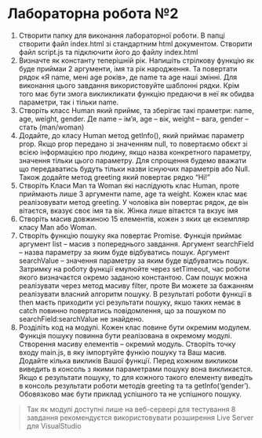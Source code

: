 # Лабораторна робота №2
1. Створити папку для виконання лабораторної роботи. В папці створити файл index.html зі стандартним html документом. Створити файл script.js та підключити його до файлу index.html
2. Визначте як константу теперішній рік. Напишіть стрілкову функцію як буде приймаи 2 аргументи, імя та рік народження. Та повертати рядок «Я name, мені age років», де name та age наші змінні. Для виконання цього завдання використовуйте шаблонні рядки. Крім того має бути змога викликликати функцію предаючи в неї як обидва параметри, так і тільки name.
3. Створіть класс Human який приймє, та зберігає такі праметри: name, age, weight, gender. Де name – ім’я, age – вік, weight – вага, gender – стать (man/woman)
4. Додайте, до класу Human метод getInfo(), який приймає параметр prop. Якщо prop передано зі значенням null, то повертаємо обєкт зі всією інформацією про людину, якщо назва конкретного параметру, значення тільки цього параметру. Для спрощення будемо вважати що передаватись будуть тільки назви існуючих параметрів або Null. Також додайте метод greeting який повертає рядко “Hi!”
5. Створіть Класи Man та Woman які наслідують клас Human, проте приймають лише 3 аргументи name, age та weight. Кожен клас має реалізовувати метод greeting. У чоловіка він повертає рядок, де він вітаєтся, вказує своє імя та вік. Жінка лише вітаєтся та вкзує імя
6. Створіть масив довжиною 15 елементів, кожен з яких це екземпляр класу Man або Woman.
7. Створіть функцію пошуку яка повертає Promise. Функція приймає аргумент list – масив з попереднього завдання. Aргумент searchField – назва параметру за яким буде відбуватись пошук. Аргумент searchValue – значення параметру за яким буде відбуватись пошук. Затримку на роботу функції емулюйте через setTimeout, час роботи якого визначаєтся окремо заданою константою. Сам пошук можна реалізувати через метод масиву filter, проте Ви можете за бажанням реалізувати власний алгоритм пошуку. В результаті роботи функції в then маєть приходити усі результати пошуку, якшо таких немає в catch повинно повертатись повідомлення, що за пошуком по searchField:searchValue не знайдено.
8. Розділіть код на модулі. Кожен клас повине бути окремим модулем. Функція пошуку повинна бути реалізована в окремому модулі. Створення масиву елементів – окремий модуль. Створіть точку входу main.js, в яку імпортуйте функію пошуку та Ваш масив. Додайте кілька викликів Вашої функції. Перед кожним викликом виведить в консоль з якими параметрами пошуку вона викликаєтся. Якщо є результати пошуку, то для кожного такого елементу виведіть в консоль результати роботи методів greeting та та getInfo(‘gender’). Обовязково має бути приклад успішного та не успішного пошуку.
> Так як модулі доступні лише на веб-сервері для тестування 8 завдання рекомендуєтся використовувати розширення Live Server для VisualStudio